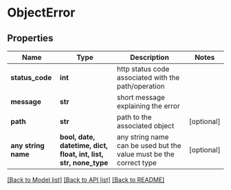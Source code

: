 # ObjectError


## Properties
Name | Type | Description | Notes
------------ | ------------- | ------------- | -------------
**status_code** | **int** | http status code associated with the path/operation | 
**message** | **str** | short message explaining the error | 
**path** | **str** | path to the associated object | [optional] 
**any string name** | **bool, date, datetime, dict, float, int, list, str, none_type** | any string name can be used but the value must be the correct type | [optional]

[[Back to Model list]](../README.md#documentation-for-models) [[Back to API list]](../README.md#documentation-for-api-endpoints) [[Back to README]](../README.md)


